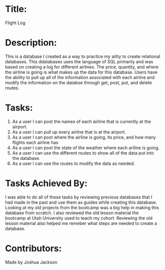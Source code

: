# Title:
Flight Log

# Description:
This is a database I created as a way to practice my aility to create relational databases. This ddatabases uses the language of SQL primarily and was based on creating a log
for different airlines. The price, quantity, and where the airline is going is what makes up the data for this database. Users have the ability to pull up all of the
information associated with each airline and modify the information on the databse through get, post, put, and delete routes. 

# Tasks:
1. As a user I can post the names of each airline that is currently at the airport.
2. As a user I can pull up every airline that is at the airport.
3. As a user I can post where the airline is going, its price, and how many flights each airline has
4. As a user I can post the state of the weather where each ariline is going. 
5. As a user I can use the different routes to show all of the data put into the database.
6. As a user I can use the routes to modify the data as needed. 

# Tasks Achieved By: 
I was able to do all of these tasks by reviewing previous databases that I had made in the past and use them as guides while creating this database. Looking at my old projects from 
the bootcamp was a big help in making this database from scratch. I also reviewed the old lesson material the bootcamp at Utah University used to teach my cohort. Reviewing the old
lesson material also helped me remeber what steps are needed to create a database. 

# Contributors:
Made by Joshua Jackson